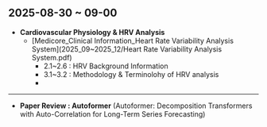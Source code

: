 ## 2025-08-30 ~ 09-00
- **Cardiovascular Physiology & HRV Analysis** 
  - [Medicore_Clinical Information_Heart Rate Variability Analysis System](2025_09~2025_12/Heart Rate Variability Analysis System.pdf)
    - 2.1~2.6 : HRV Background Information
    - 3.1~3.2 : Methodology & Terminolohy of HRV analysis
    - 
---
- **Paper Review : Autoformer** (Autoformer: Decomposition Transformers with Auto-Correlation for Long-Term Series Forecasting)

